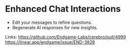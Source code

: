 # Enhanced Chat Interactions

*   Edit your messages to refine questions.
*   Regenerate AI responses for new insights.

Links:
https://github.com/Endgame-Labs/cerebro/pull/4999
https://linear.app/endgame/issue/END-3828
